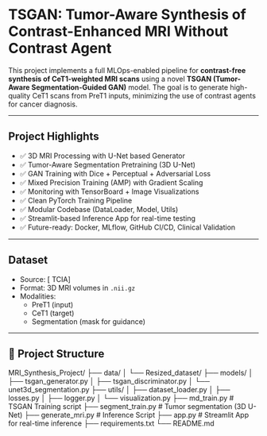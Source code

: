 
# TSGAN: Tumor-Aware Synthesis of Contrast-Enhanced MRI Without Contrast Agent

This project implements a full MLOps-enabled pipeline for **contrast-free synthesis of CeT1-weighted MRI scans** using a novel **TSGAN (Tumor-Aware Segmentation-Guided GAN)** model. The goal is to generate high-quality CeT1 scans from PreT1 inputs, minimizing the use of contrast agents for cancer diagnosis.

---

##  Project Highlights

- ✅ 3D MRI Processing with U-Net based Generator
- ✅ Tumor-Aware Segmentation Pretraining (3D U-Net)
- ✅ GAN Training with Dice + Perceptual + Adversarial Loss
- ✅ Mixed Precision Training (AMP) with Gradient Scaling
- ✅ Monitoring with TensorBoard + Image Visualizations
- ✅ Clean PyTorch Training Pipeline
- ✅ Modular Codebase (DataLoader, Model, Utils)
- ✅ Streamlit-based Inference App for real-time testing
- ✅ Future-ready: Docker, MLflow, GitHub CI/CD, Clinical Validation

---

##  Dataset

- Source: [ TCIA]
- Format: 3D MRI volumes in `.nii.gz`
- Modalities:
  - PreT1 (input)
  - CeT1 (target)
  - Segmentation (mask for guidance)

---

## 📁 Project Structure
MRI_Synthesis_Project/
├── data/
│ └── Resized_dataset/
├── models/
│ ├── tsgan_generator.py
│ ├── tsgan_discriminator.py
│ └── unet3d_segmentation.py
├── utils/
│ ├── dataset_loader.py
│ ├── losses.py
│ ├── logger.py
│ └── visualization.py
├── md_train.py # TSGAN Training script
├── segment_train.py # Tumor segmentation (3D U-Net)
├── generate_mri.py # Inference Script
├── app.py # Streamlit App for real-time inference
├── requirements.txt
└── README.md
